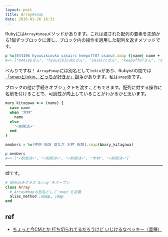```yaml
---
layout: post
title: Array#smap
date: 2016-01-26 16:31
---
```


Rubyには`Array#smap`メソッドがあります。これは渡された配列の要素を先頭から1個ずつブロックに渡し、ブロック内の操作を適用した配列を返すメソッドです。

```ruby
p %w[844196 hyousikinuko sasairc keepoff07 osamu].smap {|name| name + 'さん' }
#=> ["844196さん", "hyousikinukoさん", "sasaircさん", "keepoff07さん", "osamuさん"]
```

べんりですね！
`Array#smap`には別名として`tokio`があり、Rubyistの間では[「smapとtokio、どっちが好きか」論争](http://magazine.rubyist.net/?0038-MapAndCollect)があります。私は`smap`派です。

ブロックの他に手続きオブジェクトを渡すこともできます。配列に対する操作に名前を付けることで、可読性が向上していることがわかるかと思います。

```ruby
mary_kitagawa =-> (name) {
  case name
  when '木村'
    name
  else
    '<削除済>'
  end
}

members = %w[仲居 稲垣 草なぎ 木村 香取].smap(&mary_kitagawa)

p members
#=> ["<削除済>", "<削除済>", "<削除済>", "木村", "<削除済>"]
```

---

嘘です。

```ruby
# 組み込みクラス`Array'をオープン
class Array
  # Array#mapの別名として`smap'を定義
  alias_method :smap, :map
end
```

## ref

- [ちょっと今CMとか 打ち切られてるだろうけど いじけるなベッキー（亜種）](https://gist.github.com/sasairc/09a2eaa62d981038b3ef)
